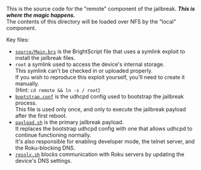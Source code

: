 This is the source code for the "remote" component of the jailbreak.  ***This is where the magic happens.***  
The contents of this directory will be loaded over NFS by the "local" component.

Key files:
- [`source/Main.brs`](./source/Main.brs) is the BrightScript file that uses a symlink exploit to install the jailbreak files.  
- `root` a symlink used to access the device's internal storage.  
  This symlink can't be checked in or uploaded properly.  
  If you wish to reproduce this exploit yourself, you'll need to create it manually.  
  (Hint: `cd remote && ln -s / root`)
- [`bootstrap.conf`](./bootstrap.conf) is the udhcpd config used to bootstrap the jailbreak process.  
  This file is used only once, and only to execute the jailbreak payload after the first reboot.
- [`payload.sh`](./payload.sh) is the primary jailbreak payload.  
  It replaces the bootstrap udhcpd config with one that allows udhcpd to continue functioning normally.  
  It's also responsible for enabling developer mode, the telnet server, and the Roku-blocking DNS.
- [`resolv.sh`](./resolv.sh) blocks communication with Roku servers by updating the device's DNS settings.